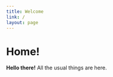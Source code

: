 ```yaml
---
title: Welcome
link: /
layout: page
---
```


# Home!

**Hello there!** All the usual things are here.